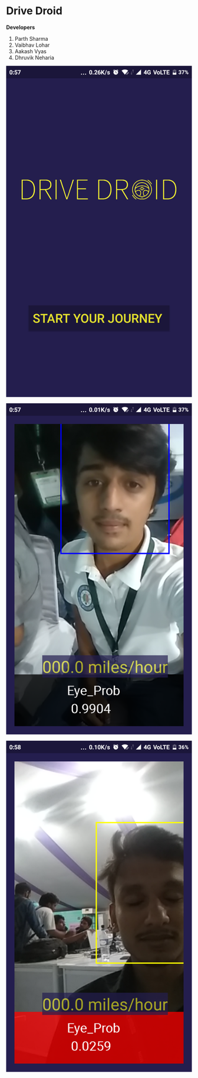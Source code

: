 # Drive Droid

**Developers**
1. Parth Sharma
2. Vaibhav Lohar
3. Aakash Vyas
4. Dhruvik Neharia

![alt text](https://raw.githubusercontent.com/Mr-Parth/DriveDroidApp/master/screenshot/1.png "Screenshot 1")

![alt text](https://raw.githubusercontent.com/Mr-Parth/DriveDroidApp/master/screenshot/2.png "Screenshot 2")

![alt text](https://raw.githubusercontent.com/Mr-Parth/DriveDroidApp/master/screenshot/3.png "Screenshot 3")
